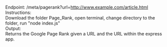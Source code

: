 Endpoint: /meta/pagerank?url=http://www.example.com/article.html  
Instructions:  
Download the folder Page_Rank, open terminal, change directory to the folder, run "node index.js"  
Output:  
Returns the Google Page Rank given a URL and the URL within the express app.

